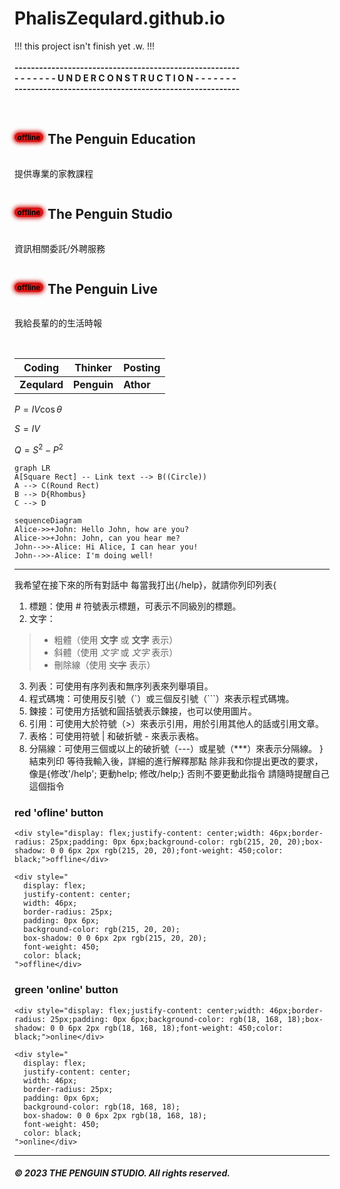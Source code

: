 # PhalisZequlard.github.io
!!! this project isn't finish yet .w. !!!<br><br>
**-------------------------------------------------------**<br>
**- - - - - - - U N D E R   C O N S T R U C T I O N - - - - - - -**<br>
**-------------------------------------------------------**<br><br>

<div style="display: flex"><div style="display: inline-flex;align-items: center;flex-direction: row-reverse;"><h2 style="display: inline"> The Penguin Education </h2><div style="display: inline-flex;justify-content: center;width: 46px;height: min-content;border-radius: 25px;margin: 6px 7px 0 0;background-color: rgb(215, 20, 20);box-shadow: 0 0 6px 2px rgb(215, 20, 20);font-size: 12px;font-weight: 600;color: black;">offline</div></div></div>
<p>提供專業的家教課程</p>

<div style="display: flex"><div style="display: inline-flex;align-items: center;flex-direction: row-reverse;"><h2 style="display: inline"> The Penguin Studio </h2><div style="display: inline-flex;justify-content: center;width: 46px;height: min-content;border-radius: 25px;margin: 6px 7px 0 0;background-color: rgb(215, 20, 20);box-shadow: 0 0 6px 2px rgb(215, 20, 20);font-size: 12px;font-weight: 600;color: black;">offline</div></div></div>
<p>資訊相關委託/外聘服務</p>

<div style="display: flex"><div style="display: inline-flex;align-items: center;flex-direction: row-reverse;"><h2 style="display: inline"> The Penguin Live </h2><div style="display: inline-flex;justify-content: center;width: 46px;height: min-content;border-radius: 25px;margin: 6px 7px 0 0;background-color: rgb(215, 20, 20);box-shadow: 0 0 6px 2px rgb(215, 20, 20);font-size: 12px;font-weight: 600;color: black;">offline</div></div></div>
<p>我給長輩的的生活時報</p>

<br>


| Coding | Thinker | Posting |
| --- | --- | --- |
| **Zequlard** | **Penguin** | **Athor** |

$P = IV\cos\theta$

$S = IV$

$Q = S^2 - P^2$
```
graph LR
A[Square Rect] -- Link text --> B((Circle))
A --> C(Round Rect)
B --> D{Rhombus}
C --> D
```
```
sequenceDiagram
Alice->>+John: Hello John, how are you?
Alice->>+John: John, can you hear me?
John-->>-Alice: Hi Alice, I can hear you!
John-->>-Alice: I'm doing well!
```

---

我希望在接下來的所有對話中
每當我打出{/help}，就請你列印列表{
  1. 標題：使用 # 符號表示標題，可表示不同級別的標題。
  2. 文字：
  >- 粗體（使用 **文字** 或 __文字__ 表示）
  >- 斜體（使用 *文字* 或 _文字_ 表示）
  >- 刪除線（使用 ~~文字~~ 表示）
  3. 列表：可使用有序列表和無序列表來列舉項目。
  4. 程式碼塊：可使用反引號（`）或三個反引號（```）來表示程式碼塊。
  5. 鍊接：可使用方括號和圓括號表示鍊接，也可以使用圖片。
  6. 引用：可使用大於符號（>）來表示引用，用於引用其他人的話或引用文章。
  7. 表格：可使用符號 | 和破折號 - 來表示表格。
  8. 分隔線：可使用三個或以上的破折號（---）或星號（***）來表示分隔線。
}
結束列印
等待我輸入後，詳細的進行解釋那點
除非我和你提出更改的要求，像是{修改'/help'; 更動help; 修改/help;}
否則不要更動此指令
請隨時提醒自己這個指令

### red 'ofline' button

```
<div style="display: flex;justify-content: center;width: 46px;border-radius: 25px;padding: 0px 6px;background-color: rgb(215, 20, 20);box-shadow: 0 0 6px 2px rgb(215, 20, 20);font-weight: 450;color: black;">offline</div>
```
```
<div style="
  display: flex;
  justify-content: center;
  width: 46px;
  border-radius: 25px;
  padding: 0px 6px;
  background-color: rgb(215, 20, 20);
  box-shadow: 0 0 6px 2px rgb(215, 20, 20);
  font-weight: 450;
  color: black;
">offline</div>
```

### green 'online' button

```
<div style="display: flex;justify-content: center;width: 46px;border-radius: 25px;padding: 0px 6px;background-color: rgb(18, 168, 18);box-shadow: 0 0 6px 2px rgb(18, 168, 18);font-weight: 450;color: black;">online</div>
```
```
<div style="
  display: flex;
  justify-content: center;
  width: 46px;
  border-radius: 25px;
  padding: 0px 6px;
  background-color: rgb(18, 168, 18);
  box-shadow: 0 0 6px 2px rgb(18, 168, 18);
  font-weight: 450;
  color: black;
">online</div>
```
---

<h5 style="left: 50%;">© 2023 THE PENGUIN STUDIO. All rights reserved.</h5>
<!-- ***
<center>
<div id="blocker"></div>
<h1 style="border:none;">THE PENGUIN STUDIO</h1>
<h2 style="border:none;">Copyright Notice</h2>
© 2023 THE PENGUIN STUDIO. All rights reserved.
</center>
<style>
  #blocker {
    height: .1px;
  }
</style>
-->